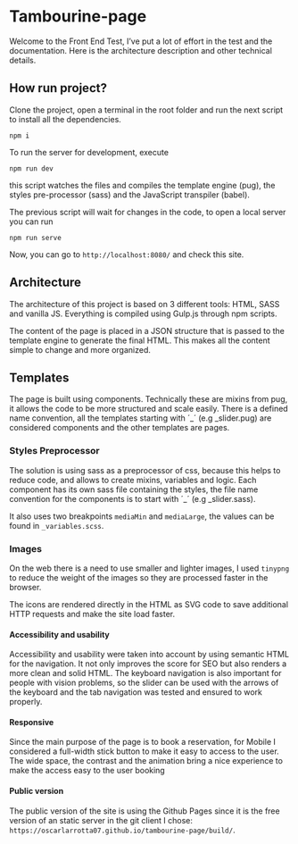 # Tambourine-page
 
Welcome to the Front End Test, I’ve put a lot of effort in the test and the documentation. Here is the architecture description and other technical details.
 
## How run project?
 
Clone the project, open a terminal in the root folder and run the next script to install all the dependencies. 
 
 ```
npm i
```
 
To run the server for development, execute 
```
npm run dev
``` 
this script watches the files and compiles the template engine (pug), the styles pre-processor (sass) and the JavaScript transpiler (babel). 
 
The previous script will wait for changes in the code, to open a local server you can run 
```
npm run serve
```
Now, you can go to `http://localhost:8080/` and check this site.
 
## Architecture
 
The architecture of this project is based on 3 different tools: HTML, SASS and vanilla JS. Everything is compiled using Gulp.js through npm scripts. 
 
The content of the page is placed in a JSON structure that is passed to the template engine to generate the final HTML. This makes all the content simple to change and more organized.
 
## Templates
 
The page is built using components. Technically these are mixins from pug, it allows the code to be more structured and scale easily. There is a defined name convention, all the templates starting with ´_´ (e.g _slider.pug) are considered components and the other templates are pages. 
 
### Styles Preprocessor
 
The solution is using sass as a preprocessor of css, because this helps to reduce code, and allows to create mixins, variables and logic. Each component has its own sass file containing the styles, the file name convention for the components is to start with ´_´ (e.g _slider.sass).
 
It also uses two breakpoints `mediaMin` and `mediaLarge`, the values can be found in `_variables.scss`.
 
### Images
 
On the web there is a need to use smaller and lighter images, I used `tinypng` to reduce the weight of the images so they are processed faster in the browser.
 
The icons are rendered directly in the HTML as SVG code to save additional HTTP requests and make the site load faster.
 
#### Accessibility and usability
 
Accessibility and usability were taken into account by using semantic HTML for the navigation. It not only improves the score for SEO but also renders a more clean and solid HTML. The keyboard navigation is also important for people with vision problems, so the slider can be used with the arrows of the keyboard and the tab navigation was tested and ensured to work properly.
 
#### Responsive 

Since the main purpose of the page is to book a reservation, for Mobile I considered a full-width stick button to make it easy to access to the user. The wide space, the contrast and the animation bring a nice experience to make the access easy to the user booking
#### Public version
 
The public version of the site is using the Github Pages since it is the free version of an static server in the git client I chose: `https://oscarlarrotta07.github.io/tambourine-page/build/`.